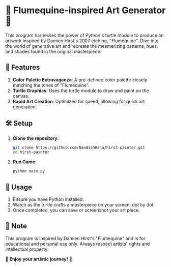 
# 🎨 Flumequine-inspired Art Generator 🎨

This program harnesses the power of Python's turtle module to produce an artwork inspired by Damien Hirst's 2007 etching, "Flumequine". Dive into the world of generative art and recreate the mesmerizing patterns, hues, and shades found in the original masterpiece.

## 🌈 Features

1. **Color Palette Extravaganza**: A pre-defined color palette closely matching the tones of "Flumequine".
2. **Turtle Graphics**: Uses the turtle module to draw and paint on the canvas.
3. **Rapid Art Creation**: Optimized for speed, allowing for quick art generation.

## 🛠️ Setup

1. **Clone the repository:**
   ```bash
   git clone https://github.com/NandishRana/hirst-painter.git
   cd hirst-painter
   ```

2. **Run Game:**
   ```bash
   python main.py
   ```

## 🚀 Usage

1. Ensure you have Python installed.
2. Watch as the turtle crafts a masterpiece on your screen, dot by dot.
3. Once completed, you can save or screenshot your art piece.

## 📜 Note

This program is inspired by Damien Hirst's "Flumequine" and is for educational and personal use only. Always respect artists' rights and intellectual property.

🌟 **Enjoy your artistic journey!** 🌟
